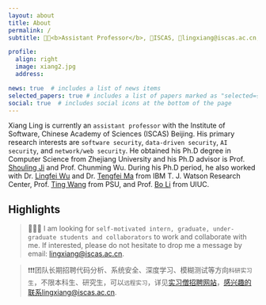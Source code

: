 ```yaml
---
layout: about
title: About
permalink: /
subtitle: 👨‍💻<b>Assistant Professor</b>, 🏫ISCAS, 📧lingxiang@iscas.ac.cn; lingxiang@zju.edu.cn

profile:
  align: right
  image: xiang2.jpg
  address: 

news: true  # includes a list of news items
selected_papers: true # includes a list of papers marked as "selected={true}"
social: true  # includes social icons at the bottom of the page
---
```

Xiang Ling is currently an `assistant professor` with the Institute of Software, Chinese Academy of Sciences (ISCAS) Beijing.
His primary research interests are `software security`, `data-driven security`, `AI security`, and `network/web security`.
He obtained his Ph.D degree in Computer Science from Zhejiang University and his Ph.D advisor is Prof. [Shouling Ji](https://nesa.zju.edu.cn/webpage/crew/jsl.html) and Prof. Chunming Wu.
During his Ph.D period, he also worked with Dr. [Lingfei Wu](https://sites.google.com/a/email.wm.edu/teddy-lfwu/) and Dr. [Tengfei Ma](https://sites.google.com/site/matf0123/home) from IBM T. J. Watson Research Center, Prof. [Ting Wang](https://alps-lab.github.io/) from PSU, and Prof. [Bo Li](https://aisecure.github.io/) from UIUC.

<h2>Highlights</h2>

> 🔔🔔🔔 I am looking for `self-motivated intern, graduate, under-graduate students and collaborators` to work and collaborate with me. If interested, please do not hesitate to drop me a message by email: lingxiang@iscas.ac.cn.

<!--https://emojipedia.org/-->

> ❗❗❗团队长期招聘代码分析、系统安全、深度学习、模糊测试等方向`科研实习生`，不限本科生、研究生，可以`远程实习`，详见[实习僧招聘网站](https://www.shixiseng.com/intern/inn_9rmyuxd8lqan)，感兴趣的联系lingxiang@iscas.ac.cn.


<!-- Write your biography here. Tell the world about yourself. Link to your favorite [subreddit](http://reddit.com). You can put a picture in, too. The code is already in, just name your picture `prof_pic.jpg` and put it in the `img/` folder.

Put your address / P.O. box / other info right below your picture. You can also disable any these elements by editing `profile` property of the YAML header of your `_pages/about.md`. Edit `_bibliography/papers.bib` and Jekyll will render your [publications page](/al-folio/publications/) automatically.

Link to your social media connections, too. This theme is set up to use [Font Awesome icons](http://fortawesome.github.io/Font-Awesome/) and [Academicons](https://jpswalsh.github.io/academicons/), like the ones below. Add your Facebook, Twitter, LinkedIn, Google Scholar, or just disable all of them. -->
